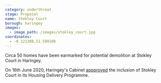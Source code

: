```yaml
---
category: underthreat
stage: Proposal
name: Stokley Court 
borough: haringey
images:
  - image_path: /images/stokley_court.jpg
coordinates: 
  - -0.121308,51.589108
---
```

Circa 50 homes have been earmarked for potential demolition at Stokley Court in Haringey.

On 16th June 2020, Haringey's Cabinet [appproved](https://www.minutes.haringey.gov.uk/documents/s116397/Cabinet%20report%2016%20June%202020%20-%20Update%20on%20the%20Councils%20Housing%20Delivery%20Programme_17.05.pdf) the inclusion of Stokley Court in its Housing Delivery Programme.

